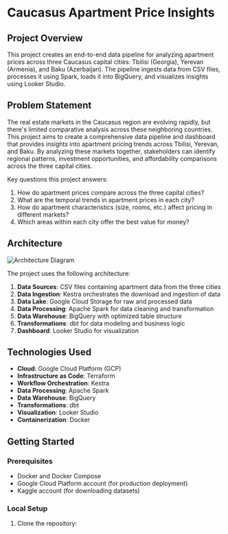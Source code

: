 # Caucasus Apartment Price Insights

## Project Overview

This project creates an end-to-end data pipeline for analyzing apartment prices across three Caucasus capital cities: Tbilisi (Georgia), Yerevan (Armenia), and Baku (Azerbaijan). The pipeline ingests data from CSV files, processes it using Spark, loads it into BigQuery, and visualizes insights using Looker Studio.

## Problem Statement

The real estate markets in the Caucasus region are evolving rapidly, but there's limited comparative analysis across these neighboring countries. This project aims to create a comprehensive data pipeline and dashboard that provides insights into apartment pricing trends across Tbilisi, Yerevan, and Baku. By analyzing these markets together, stakeholders can identify regional patterns, investment opportunities, and affordability comparisons across the three capital cities.

Key questions this project answers:
1. How do apartment prices compare across the three capital cities?
2. What are the temporal trends in apartment prices in each city?
3. How do apartment characteristics (size, rooms, etc.) affect pricing in different markets?
4. Which areas within each city offer the best value for money?

## Architecture

![Architecture Diagram](docs/architecture.png)

The project uses the following architecture:
1. **Data Sources**: CSV files containing apartment data from the three cities
2. **Data Ingestion**: Kestra orchestrates the download and ingestion of data
3. **Data Lake**: Google Cloud Storage for raw and processed data
4. **Data Processing**: Apache Spark for data cleaning and transformation
5. **Data Warehouse**: BigQuery with optimized table structure
6. **Transformations**: dbt for data modeling and business logic
7. **Dashboard**: Looker Studio for visualization

## Technologies Used

- **Cloud**: Google Cloud Platform (GCP)
- **Infrastructure as Code**: Terraform
- **Workflow Orchestration**: Kestra
- **Data Processing**: Apache Spark
- **Data Warehouse**: BigQuery
- **Transformations**: dbt
- **Visualization**: Looker Studio
- **Containerization**: Docker

## Getting Started

### Prerequisites

- Docker and Docker Compose
- Google Cloud Platform account (for production deployment)
- Kaggle account (for downloading datasets)

### Local Setup

1. Clone the repository:
